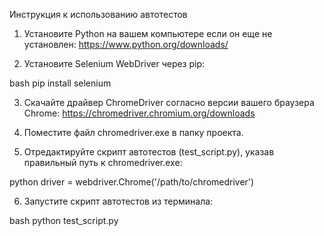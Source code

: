 Инструкция к использованию автотестов

1. Установите Python на вашем компьютере если он еще не установлен:
https://www.python.org/downloads/

2. Установите Selenium WebDriver через pip:

bash pip install selenium

3. Скачайте драйвер ChromeDriver согласно версии вашего браузера Chrome:
https://chromedriver.chromium.org/downloads

4. Поместите файл chromedriver.exe в папку проекта.

5. Отредактируйте скрипт автотестов (test_script.py), указав правильный путь к chromedriver.exe:

python driver = webdriver.Chrome('/path/to/chromedriver')

6. Запустите скрипт автотестов из терминала:

bash python test_script.py
